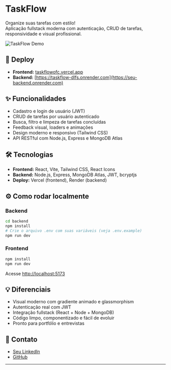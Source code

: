 # TaskFlow

Organize suas tarefas com estilo!  
Aplicação fullstack moderna com autenticação, CRUD de tarefas, responsividade e visual profissional.

![TaskFlow Demo](./public/demo.gif) <!-- Substitua por um GIF ou print do app -->

## 🚀 Deploy

- **Frontend:** [taskflowofc.vercel.app](https://seu-frontend.vercel.app)
- **Backend:** [https://taskflow-dlfs.onrender.com](https://seu-backend.onrender.com)

## ✨ Funcionalidades

- Cadastro e login de usuário (JWT)
- CRUD de tarefas por usuário autenticado
- Busca, filtro e limpeza de tarefas concluídas
- Feedback visual, loaders e animações
- Design moderno e responsivo (Tailwind CSS)
- API RESTful com Node.js, Express e MongoDB Atlas

## 🛠️ Tecnologias

- **Frontend:** React, Vite, Tailwind CSS, React Icons
- **Backend:** Node.js, Express, MongoDB Atlas, JWT, bcryptjs
- **Deploy:** Vercel (frontend), Render (backend)

## ⚙️ Como rodar localmente

### Backend

```bash
cd backend
npm install
# Crie o arquivo .env com suas variáveis (veja .env.example)
npm run dev
```

### Frontend

```bash
npm install
npm run dev
```
Acesse [http://localhost:5173](http://localhost:5173)

## 💡 Diferenciais

- Visual moderno com gradiente animado e glassmorphism
- Autenticação real com JWT
- Integração fullstack (React + Node + MongoDB)
- Código limpo, componentizado e fácil de evoluir
- Pronto para portfólio e entrevistas

## 👤 Contato

- [Seu LinkedIn](www.linkedin.com/in/lafaiete-almeida-dev)
- [GitHub](https://github.com/Lafaietepedro)

---
